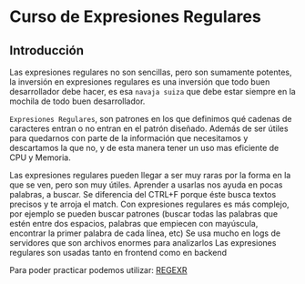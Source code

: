 # Curso de Expresiones Regulares

## Introducción

Las expresiones regulares no son sencillas, pero son sumamente potentes,
la inversión en expresiones regulares es una inversión que todo buen desarrollador debe hacer, es esa `navaja suiza` que debe estar siempre en la mochila de todo buen desarrollador.

`Expresiones Regulares`, son patrones en los que definimos qué cadenas de caracteres entran o no entran en el patrón diseñado.
Además de ser útiles para quedarnos con parte de la información que necesitamos y descartamos la que no, y de esta manera tener un uso mas eficiente de CPU y Memoria.

Las expresiones regulares pueden llegar a ser muy raras por la forma en la que se ven, pero son muy útiles. Aprender a usarlas nos ayuda en pocas palabras, a buscar. Se diferencia del CTRL+F porque éste busca textos precisos y te arroja el match. Con expresiones regulares es más complejo, por ejemplo se pueden buscar patrones (buscar todas las palabras que estén entre dos espacios, palabras que empiecen con mayúscula, encontrar la primer palabra de cada línea, etc)
Se usa mucho en logs de servidores que son archivos enormes para analizarlos
Las expresiones regulares son usadas tanto en frontend como en backend

Para poder practicar podemos utilizar: [REGEXR](https://regexr.com/)

